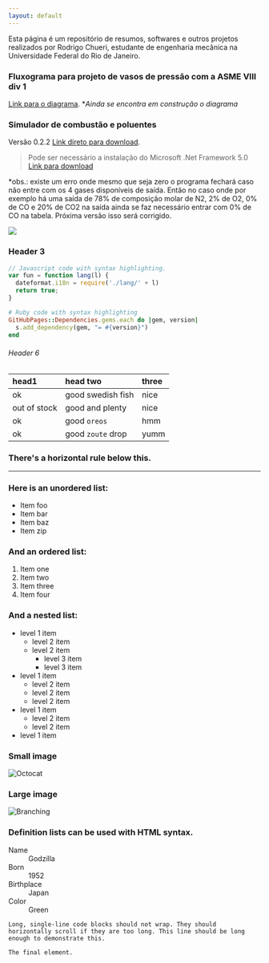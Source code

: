 ```yaml
---
layout: default
---
```




Esta página é um repositório de resumos, softwares e outros projetos realizados por Rodrigo Chueri, estudante de engenharia mecânica na Universidade Federal do Rio de Janeiro.




### Fluxograma para projeto de vasos de pressão com a ASME VIII div 1

[Link para o diagrama](./asme/diagrama.html). *_Ainda se encontra em construção o diagrama_



### Simulador de combustão e poluentes

Versão 0.2.2
[Link direto para download](https://276b9387-0c36-45a3-9bf9-f95e9c0b0546.filesusr.com/archives/261cc9_0096bb8b90ab4329b63177512d54540a.zip?dn=Thermal%20Calculator.zip). 
>Pode ser necessário a instalação do Microsoft .Net Framework 5.0 [Link para download](https://dotnet.microsoft.com/en-us/download/dotnet/thank-you/runtime-desktop-5.0.16-windows-x64-installer)


*obs.: existe um erro onde mesmo que seja zero o programa fechará caso não entre com os 4 gases disponíveis de saída. Então no caso onde por exemplo há uma saída de 78% de composição molar de N2, 2% de O2, 0% de CO e 20% de CO2 na saída ainda se faz necessário entrar com 0% de CO na tabela. Próxima versão isso será corrigido.

[![](./imagens/combustão1.png)](./imagens/combustão1.png)

### Header 3

```js
// Javascript code with syntax highlighting.
var fun = function lang(l) {
  dateformat.i18n = require('./lang/' + l)
  return true;
}
```

```ruby
# Ruby code with syntax highlighting
GitHubPages::Dependencies.gems.each do |gem, version|
  s.add_dependency(gem, "= #{version}")
end
```



###### Header 6

| head1        | head two          | three |
|:-------------|:------------------|:------|
| ok           | good swedish fish | nice  |
| out of stock | good and plenty   | nice  |
| ok           | good `oreos`      | hmm   |
| ok           | good `zoute` drop | yumm  |

### There's a horizontal rule below this.

* * *

### Here is an unordered list:

*   Item foo
*   Item bar
*   Item baz
*   Item zip

### And an ordered list:

1.  Item one
1.  Item two
1.  Item three
1.  Item four

### And a nested list:

- level 1 item
  - level 2 item
  - level 2 item
    - level 3 item
    - level 3 item
- level 1 item
  - level 2 item
  - level 2 item
  - level 2 item
- level 1 item
  - level 2 item
  - level 2 item
- level 1 item

### Small image

![Octocat](https://github.githubassets.com/images/icons/emoji/octocat.png)

### Large image

![Branching](https://guides.github.com/activities/hello-world/branching.png)


### Definition lists can be used with HTML syntax.

<dl>
<dt>Name</dt>
<dd>Godzilla</dd>
<dt>Born</dt>
<dd>1952</dd>
<dt>Birthplace</dt>
<dd>Japan</dd>
<dt>Color</dt>
<dd>Green</dd>
</dl>

```
Long, single-line code blocks should not wrap. They should horizontally scroll if they are too long. This line should be long enough to demonstrate this.
```

```
The final element.
```
